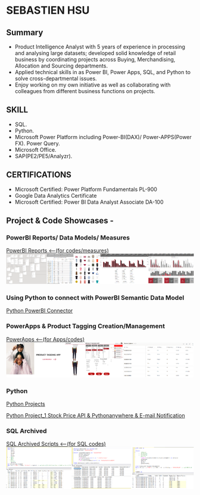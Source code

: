 # SEBASTIEN HSU

## Summary
* Product Intelligence Analyst with 5 years of experience in processing and analysing large datasets; developed solid knowledge of retail business by coordinating projects across Buying, Merchandising, Allocation and Sourcing departments.
* Applied technical skills in as Power BI, Power Apps, SQL, and Python to solve cross-departmental issues.
* Enjoy working on my own initiative as well as collaborating with colleagues from different business functions on projects.

## SKILL
* SQL.
* Python.
* Microsoft Power Platform including Power-BI(DAX)/ Power-APPS(Power FX). Power Query.
* Microsoft Office.
* SAP(PE2/PE5/Analyzr).

## CERTIFICATIONS
* Microsoft Certified: Power Platform Fundamentals PL-900
* Google Data Analytics Certificate
* Microsoft Certified: Power BI Data Analyst Associate DA-100

## Project & Code Showcases - 

### PowerBI Reports/ Data Models/ Measures
[PowerBI Reports <--(for codes/measures)](https://sebastien101.github.io/PowerBI-Reports/)
![alt text](bi.png)


### Using Python to connect with PowerBI Semantic Data Model
[Python PowerBI Connector](https://sebastien101.github.io/Python-for-BI-Semantic-Data-Model-Connector/)


### PowerApps & Product Tagging Creation/Management
[PowerApps <--(for Apps/codes)](https://sebastien101.github.io/Power_Apps/)
![alt text](tagging.png)


### Python
[Python Projects](https://sebastien101.github.io/Python/)

[Python Project_1 Stock Price API & Pythonanywhere & E-mail Notification](https://github.com/sebastien101/Python/blob/main/README.md#project_1)


### SQL Archived
[SQL Archived Scripts <--(for SQL codes)](https://sebastien101.github.io/SQL_Archived/)
![alt text](sql.png)








